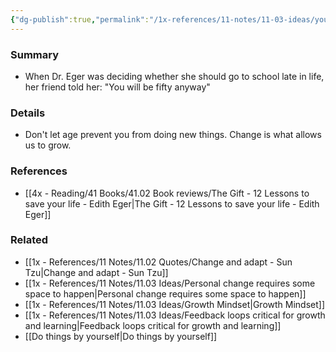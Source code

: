 ```yaml
---
{"dg-publish":true,"permalink":"/1x-references/11-notes/11-03-ideas/you-will-be-fifty-anyway-dont-let-age-prevent-you-from-change/","title":"You will be fifty anyway - dont let age prevent you from change"}
---
```



### Summary
- When Dr. Eger was deciding whether she should go to school late in life, her friend told her: "You will be fifty anyway"

### Details
- Don't let age prevent you from doing new things. Change is what allows us to grow.

### References
- [[4x - Reading/41 Books/41.02 Book reviews/The Gift - 12 Lessons to save your life - Edith Eger\|The Gift - 12 Lessons to save your life - Edith Eger]]

### Related
- [[1x - References/11 Notes/11.02 Quotes/Change and adapt - Sun Tzu\|Change and adapt - Sun Tzu]]
- [[1x - References/11 Notes/11.03 Ideas/Personal change requires some space to happen\|Personal change requires some space to happen]]
- [[1x - References/11 Notes/11.03 Ideas/Growth Mindset\|Growth Mindset]]
- [[1x - References/11 Notes/11.03 Ideas/Feedback loops critical for growth and learning\|Feedback loops critical for growth and learning]]
- [[Do things by yourself\|Do things by yourself]]